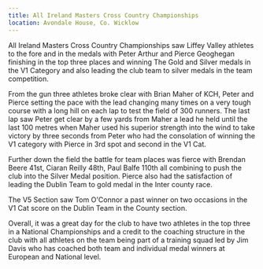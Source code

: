 ```yaml
---
title: All Ireland Masters Cross Country Championships
location: Avondale House, Co. Wicklow
---
```


All Ireland Masters Cross Country Championships saw Liffey Valley athletes to the fore
and in the medals with Peter Arthur and Pierce Geoghegan finishing in the top three
places and winning The Gold and Silver medals in the V1 Category and also leading 
the club team to silver medals in the team competition. 

From the gun three athletes broke clear with Brian Maher of KCH, Peter and Pierce
setting the pace with the lead changing many times on a very tough course with a long
hill on each lap to test the field of 300 runners. The last lap saw Peter get clear
by a few yards from Maher a lead he held until the last 100 metres when Maher used
his superior strength into the wind to take victory by three seconds from Peter who
had the consolation of winning the V1 category with Pierce in 3rd spot and second in
the V1 Cat. 

Further down the field the battle for team places was fierce with Brendan Beere 41st,
Ciaran Reilly 48th, Paul Balfe 110th all combining to push the club into the Silver
Medal position. Pierce also had the satisfaction of leading the Dublin Team to gold
medal in the Inter county race. 

The V5 Section saw Tom O'Connor a past winner on two occasions in the V1 Cat score on
the Dublin Team in the County section. 

Overall, it was a great day for the club to have two athletes in the top three in a
National Championships and a credit to the coaching structure in the club with all
athletes on the team being part of a training squad led by Jim Davis who has coached
both team and individual medal winners at European and National level. 
